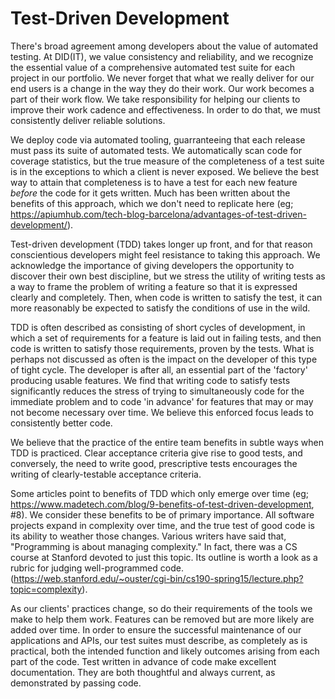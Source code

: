 # Test-Driven Development
There's broad agreement among developers about the value of automated testing. At DID(IT), we value consistency and reliability, and we recognize the essential value of a comprehensive automated test suite for each project in our portfolio.
We never forget that what we really deliver for our end users is a change in the way they do their work. Our work becomes a part of their work flow. We take responsibility for helping our clients to improve their work cadence and effectiveness. In order to do that, we must consistently deliver reliable solutions.

We deploy code via automated tooling, guarranteeing that each release must pass its suite of automated tests. We automatically scan code for coverage statistics, but the true measure of the completeness of a test suite is in the exceptions to which a client is never exposed. We believe the best way to attain that completeness is to have a test for each new feature _before_ the code for it gets written. Much has been written about the benefits of this approach, which we don't need to replicate here (eg; <https://apiumhub.com/tech-blog-barcelona/advantages-of-test-driven-development/>).

Test-driven development (TDD) takes longer up front, and for that reason conscientious developers might feel resistance to taking this approach. We acknowledge the importance of giving developers the opportunity to discover their own best discipline, but we stress the utility of writing tests as a way to frame the problem of writing a feature so that it is expressed clearly and completely. Then, when code is written to satisfy the test, it can more reasonably be expected to satisfy the conditions of use in the wild.

TDD is often described as consisting of short cycles of development, in which a set of requirements for a feature is laid out in failing tests, and then code is written to satisfy those requirements, proven by the tests. What is perhaps not discussed as often is the impact on the developer of this type of tight cycle. The developer is after all, an essential part of the 'factory' producing usable features. We find that writing code to satisfy tests significantly reduces the stress of trying to simultaneously code for the immediate problem and to code 'in advance' for features that may or may not become necessary over time. We believe this enforced focus leads to consistently better code.

We believe that the practice of the entire team benefits in subtle ways when TDD is practiced. Clear acceptance criteria give rise to good tests, and conversely, the need to write good, prescriptive tests encourages the writing of clearly-testable acceptance criteria.

Some articles point to benefits of TDD which only emerge over time (eg; <https://www.madetech.com/blog/9-benefits-of-test-driven-development>, #8). We consider these benefits to be of primary importance. All software projects expand in complexity over time, and the true test of good code is its ability to weather those changes. Various writers have said that, "Programming is about managing complexity." In fact, there was a CS course at Stanford devoted to just this topic. Its outline is worth a look as a rubric for judging well-programmed code. (<https://web.stanford.edu/~ouster/cgi-bin/cs190-spring15/lecture.php?topic=complexity>).

As our clients' practices change, so do their requirements of the tools we make to help them work. Features can be removed but are more likely are added over time. In order to ensure the successful maintenance of our applications and APIs, our test suites must describe, as completely as is practical, both the intended function and likely outcomes arising from each part of the code. Test written in advance of code make excellent documentation. They are both thoughtful and always current, as demonstrated by passing code.
